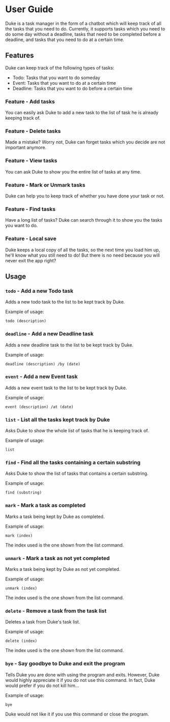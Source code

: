 # User Guide
Duke is a task manager in the form of a chatbot which will keep track of all the tasks that you need to do. Currently, it supports tasks which you need to do some day without a deadline, tasks that need to be completed before a deadline, and tasks that you need to do at a certain time.

## Features

Duke can keep track of the following types of tasks:

- Todo: Tasks that you want to do someday
- Event: Tasks that you want to do at a certain time
- Deadline: Tasks that you want to do before a certain time

### Feature - Add tasks

You can easily ask Duke to add a new task to the list of task he is already keeping track of.

### Feature - Delete tasks

Made a mistake? Worry not, Duke can forget tasks which you decide are not important anymore.

### Feature - View tasks

You can ask Duke to show you the entire list of tasks at any time.

### Feature - Mark or Unmark tasks

Duke can help you to keep track of whether you have done your task or not.

### Feature - Find tasks

Have a long list of tasks? Duke can search through it to show you the tasks you want to do.

### Feature - Local save

Duke keeps a local copy of all the tasks, so the next time you load him up, he'll know what you still need to do! But there is no need because you will never exit the app right?

## Usage

### `todo` - Add a new Todo task

Adds a new todo task to the list to be kept track by Duke.

Example of usage: 

`todo (description)`

### `deadline` - Add a new Deadline task

Adds a new deadline task to the list to be kept track by Duke.

Example of usage:

`deadline (description) /by (date)`

### `event` - Add a new Event task

Adds a new event task to the list to be kept track by Duke.

Example of usage:

`event (description) /at (date)`

### `list` - List all the tasks kept track by Duke

Asks Duke to show the whole list of tasks that he is keeping track of.

Example of usage:

`list`

### `find` - Find all the tasks containing a certain substring

Asks Duke to show the list of tasks that contains a certain substring.

Example of usage:

`find (substring)`

### `mark` - Mark a task as completed

Marks a task being kept by Duke as completed.

Example of usage:

`mark (index)`

The index used is the one shown from the list command.

### `unmark` - Mark a task as not yet completed

Marks a task being kept by Duke as not yet completed.

Example of usage:

`unmark (index)`

The index used is the one shown from the list command.

### `delete` - Remove a task from the task list

Deletes a task from Duke's task list.

Example of usage:

`delete (index)`

The index used is the one shown from the list command.

### `bye` - Say goodbye to Duke and exit the program

Tells Duke you are done with using the program and exits. However, Duke would highly appreciate it if you do not use this command. In fact, Duke would prefer if you do not kill him...

Example of usage:

`bye`

Duke would not like it if you use this command or close the program.

